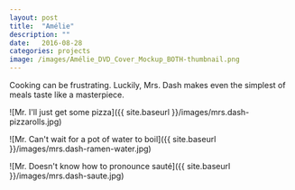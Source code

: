 ```yaml
---
layout: post
title:  "Amélie"
description: ""
date:   2016-08-28
categories: projects
image: /images/Amélie_DVD_Cover_Mockup_BOTH-thumbnail.png
---
```


Cooking can be frustrating. Luckily, Mrs. Dash makes even the simplest of meals taste like a masterpiece.

![Mr. I'll just get some pizza]({{ site.baseurl }}/images/mrs.dash-pizzarolls.jpg)

![Mr. Can't wait for a pot of water to boil]({{ site.baseurl }}/images/mrs.dash-ramen-water.jpg)

![Mr. Doesn't know how to pronounce sauté]({{ site.baseurl }}/images/mrs.dash-saute.jpg)
